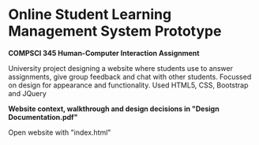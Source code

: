 # Online Student Learning Management System Prototype
**COMPSCI 345 Human-Computer Interaction Assignment**

University project designing a website where students use to answer assignments, give group feedback
and chat with other students. Focussed on design for appearance and functionality. Used HTML5, CSS,
Bootstrap and JQuery

__Website context, walkthrough and design decisions in "Design Documentation.pdf"__

Open website with "index.html"

